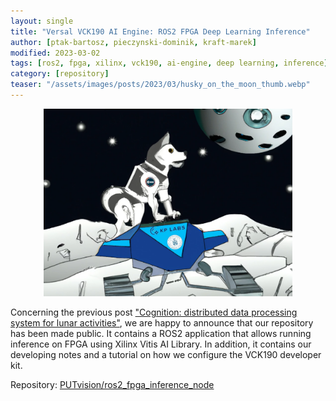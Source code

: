 ```yaml
---
layout: single
title: "Versal VCK190 AI Engine: ROS2 FPGA Deep Learning Inference"
author: [ptak-bartosz, pieczynski-dominik, kraft-marek]
modified: 2023-03-02
tags: [ros2, fpga, xilinx, vck190, ai-engine, deep learning, inference]
category: [repository]
teaser: "/assets/images/posts/2023/03/husky_on_the_moon_thumb.webp"
---
```


<p align="center">
    <img src="/assets/images/posts/2023/03/husky_on_the_moon.webp" height="300px" />
</p>

Concerning the previous post ["Cognition: distributed data processing system for lunar activities"](../../project/lunar-rover-ros-fpga/), we are happy to announce that our repository has been made public. It contains a ROS2 application that allows running inference on FPGA using Xilinx Vitis AI Library. In addition, it contains our developing notes and a tutorial on how we configure the VCK190 developer kit.

Repository: [PUTvision/ros2_fpga_inference_node](https://github.com/PUTvision/ros2_fpga_inference_node)
